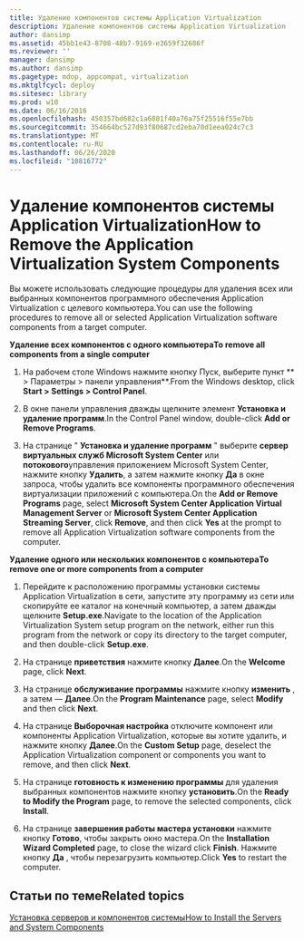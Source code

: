 ```yaml
---
title: Удаление компонентов системы Application Virtualization
description: Удаление компонентов системы Application Virtualization
author: dansimp
ms.assetid: 45bb1e43-8708-48b7-9169-e3659f32686f
ms.reviewer: ''
manager: dansimp
ms.author: dansimp
ms.pagetype: mdop, appcompat, virtualization
ms.mktglfcycl: deploy
ms.sitesec: library
ms.prod: w10
ms.date: 06/16/2016
ms.openlocfilehash: 450357bd682c1a6801f40a76a75f25516f55e7bb
ms.sourcegitcommit: 354664bc527d93f80687cd2eba70d1eea024c7c3
ms.translationtype: MT
ms.contentlocale: ru-RU
ms.lasthandoff: 06/26/2020
ms.locfileid: "10816772"
---
```

# <span data-ttu-id="5799a-103">Удаление компонентов системы Application Virtualization</span><span class="sxs-lookup"><span data-stu-id="5799a-103">How to Remove the Application Virtualization System Components</span></span>


<span data-ttu-id="5799a-104">Вы можете использовать следующие процедуры для удаления всех или выбранных компонентов программного обеспечения Application Virtualization с целевого компьютера.</span><span class="sxs-lookup"><span data-stu-id="5799a-104">You can use the following procedures to remove all or selected Application Virtualization software components from a target computer.</span></span>

**<span data-ttu-id="5799a-105">Удаление всех компонентов с одного компьютера</span><span class="sxs-lookup"><span data-stu-id="5799a-105">To remove all components from a single computer</span></span>**

1.  <span data-ttu-id="5799a-106">На рабочем столе Windows нажмите кнопку Пуск, выберите пункт \*\* &gt; Параметры &gt; панели управления\*\*.</span><span class="sxs-lookup"><span data-stu-id="5799a-106">From the Windows desktop, click **Start &gt; Settings &gt; Control Panel**.</span></span>

2.  <span data-ttu-id="5799a-107">В окне панели управления дважды щелкните элемент **Установка и удаление программ**.</span><span class="sxs-lookup"><span data-stu-id="5799a-107">In the Control Panel window, double-click **Add or Remove Programs**.</span></span>

3.  <span data-ttu-id="5799a-108">На странице " **Установка и удаление программ** " выберите **сервер виртуальных служб Microsoft System Center** или **потокового**управления приложением Microsoft System Center, нажмите кнопку **Удалить**, а затем нажмите кнопку **Да** в окне запроса, чтобы удалить все компоненты программного обеспечения виртуализации приложений с компьютера.</span><span class="sxs-lookup"><span data-stu-id="5799a-108">On the **Add or Remove Programs** page, select **Microsoft System Center Application Virtual Management Server** or **Microsoft System Center Application Streaming Server**, click **Remove**, and then click **Yes** at the prompt to remove all Application Virtualization software components from the computer.</span></span>

**<span data-ttu-id="5799a-109">Удаление одного или нескольких компонентов с компьютера</span><span class="sxs-lookup"><span data-stu-id="5799a-109">To remove one or more components from a computer</span></span>**

1.  <span data-ttu-id="5799a-110">Перейдите к расположению программы установки системы Application Virtualization в сети, запустите эту программу из сети или скопируйте ее каталог на конечный компьютер, а затем дважды щелкните **Setup.exe**.</span><span class="sxs-lookup"><span data-stu-id="5799a-110">Navigate to the location of the Application Virtualization System setup program on the network, either run this program from the network or copy its directory to the target computer, and then double-click **Setup.exe**.</span></span>

2.  <span data-ttu-id="5799a-111">На странице **приветствия** нажмите кнопку **Далее**.</span><span class="sxs-lookup"><span data-stu-id="5799a-111">On the **Welcome** page, click **Next**.</span></span>

3.  <span data-ttu-id="5799a-112">На странице **обслуживание программы** нажмите кнопку **изменить** , а затем — **Далее**.</span><span class="sxs-lookup"><span data-stu-id="5799a-112">On the **Program Maintenance** page, select **Modify** and then click **Next**.</span></span>

4.  <span data-ttu-id="5799a-113">На странице **Выборочная настройка** отключите компонент или компоненты Application Virtualization, которые вы хотите удалить, и нажмите кнопку **Далее**.</span><span class="sxs-lookup"><span data-stu-id="5799a-113">On the **Custom Setup** page, deselect the Application Virtualization component or components you want to remove, and then click **Next**.</span></span>

5.  <span data-ttu-id="5799a-114">На странице **готовность к изменению программы** для удаления выбранных компонентов нажмите кнопку **установить**.</span><span class="sxs-lookup"><span data-stu-id="5799a-114">On the **Ready to Modify the Program** page, to remove the selected components, click **Install**.</span></span>

6.  <span data-ttu-id="5799a-115">На странице **завершения работы мастера установки** нажмите кнопку **Готово**, чтобы закрыть окно мастера.</span><span class="sxs-lookup"><span data-stu-id="5799a-115">On the **Installation Wizard Completed** page, to close the wizard click **Finish**.</span></span> <span data-ttu-id="5799a-116">Нажмите кнопку **Да** , чтобы перезагрузить компьютер.</span><span class="sxs-lookup"><span data-stu-id="5799a-116">Click **Yes** to restart the computer.</span></span>

## <span data-ttu-id="5799a-117">Статьи по теме</span><span class="sxs-lookup"><span data-stu-id="5799a-117">Related topics</span></span>


[<span data-ttu-id="5799a-118">Установка серверов и компонентов системы</span><span class="sxs-lookup"><span data-stu-id="5799a-118">How to Install the Servers and System Components</span></span>](how-to-install-the-servers-and-system-components.md)

 

 






